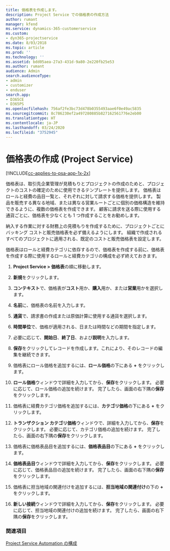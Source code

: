 ```yaml
---
title: 価格表を作成します。
description: Project Service での価格表の作成方法
author: rumant
manager: kfend
ms.service: dynamics-365-customerservice
ms.custom:
- dyn365-projectservice
ms.date: 8/03/2018
ms.topic: article
ms.prod: ''
ms.technology: ''
ms.assetid: bdd05aea-27a3-431d-9a80-2e220fb25e53
ms.author: rumant
audience: Admin
search.audienceType:
- admin
- customizer
- enduser
search.app:
- D365CE
- D365PS
ms.openlocfilehash: 756af2fe3bc73d478b0355493aae6f0e49ac5835
ms.sourcegitcommit: 8c786230ef2a497280885b827162561776e2eb00
ms.translationtype: HT
ms.contentlocale: ja-JP
ms.lasthandoff: 03/24/2020
ms.locfileid: "3752945"
---
```

# <a name="create-a-price-list-project-service"></a>価格表の作成 (Project Service)

[!INCLUDE[cc-applies-to-psa-app-1x-2x](../includes/cc-applies-to-psa-app-1x-2x.md)]

価格表は、取引先企業管理が見積もりとプロジェクトの作成のためと、プロジェクトのコストの確定のために使用できるテンプレートを提供します。 価格表はロールと経費の品目一覧と、それぞれに対して請求する価格を提供します。 製品を販売する異なる地域、または異なる営業ルートごとに個別の価格構造を維持できるように、複数の価格表を作成できます。 顧客に請求を送る際に使用する通貨ごとに、価格表を少なくとも 1 つ作成することをお勧めします。  
  
納入する作業に対する財務上の見積もりを作成するために、プロジェクトごとにバッキング コストと販売価格表を必ず備えるようにします。 組織で作成されるすべてのプロジェクトに適用される、既定のコストと販売価格表を設定します。  
  
価格表はロールと経費カテゴリに依存するので、価格表を作成する前に、価格表を作成する際に使用するロールと経費カテゴリの構成を必ず終えておきます。  
  
1.  **Project Service > 価格表**の順に移動します。  
  
2.  **新規**をクリックします。  
  
3.  **コンテキスト**で、価格表が**コスト**用か、**購入**用か、または**営業**用かを選択します。  
  
4.  **名前**に、価格表の名前を入力します。  
  
5.  **通貨**で、請求書の作成または原価計算に使用する通貨を選択します。  
  
6.  **時間単位**で、価格が適用される、日または時間などの期間を指定します。  
  
7.  必要に応じて、**開始日**、**終了日**、および**説明**を入力します。  
  
8.  **保存**をクリックしてレコードを作成します。これにより、そのレコードの編集を継続できます。  
  
9. 価格表にロール価格を追加するには、**ロール価格**の下にある **+** をクリックします。  
  
10. **ロール価格**ウィンドウで詳細を入力してから、**保存**をクリックします。 必要に応じて、ロール価格の追加を続けます。 完了したら、画面の右下隅の**保存**をクリックします。  
  
11. 価格表に経費カテゴリ価格を追加するには、**カテゴリ価格**の下にある **+** をクリックします。  
  
12. **トランザクション カテゴリ価格**ウィンドウで、詳細を入力してから、**保存**をクリックします。 必要に応じて、カテゴリ価格の追加を続けます。 完了したら、画面の右下隅の**保存**をクリックします。  
  
13. 価格表に価格表品目を追加するには、**価格表品目**の下にある **+** をクリックします。  
  
14. **価格表品目**ウィンドウで詳細を入力してから、**保存**をクリックします。 必要に応じて、価格表品目の追加を続けます。 完了したら、画面の右下隅の**保存**をクリックします。  
  
15. 価格表に担当地域の関連付けを追加するには、**担当地域の関連付け**の下の **+** をクリックします。  
  
16. **新しい接続**ウィンドウで詳細を入力してから、**保存**をクリックします。 必要に応じて、担当地域の関連付けの追加を続けます。 完了したら、画面の右下隅の**保存**をクリックします。  
  
### <a name="see-also"></a>関連項目  
 [Project Service Automation の構成](../project-service/configure.md)
